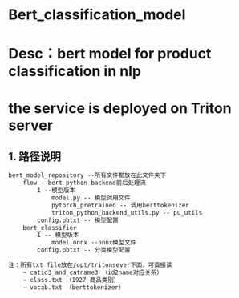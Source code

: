 # Bert_classification_model
# Desc：bert model for product classification in nlp
#      the service is deployed on Triton server
## 1. 路径说明
```html
bert_model_repository --所有文件都放在此文件夹下
    flow --bert python backend前后处理流
        1 --模型版本
            model.py -- 模型调用文件 
            pytorch_pretrained -- 调用berttokenizer
            triton_python_backend_utils.py -- pu_utils
        config.pbtxt -- 模型配置
    bert_classifier
        1 -- 模型版本
            model.onnx --onnx模型文件
        config.pbtxt -- 分类模型配置
    
注：所有txt file放在/opt/tritonsever下面，可直接读
    - catid3_and_catname3 （id2name对应关系）
    - class.txt （1927 商品类别）
    - vocab.txt （berttokenizer）
```
